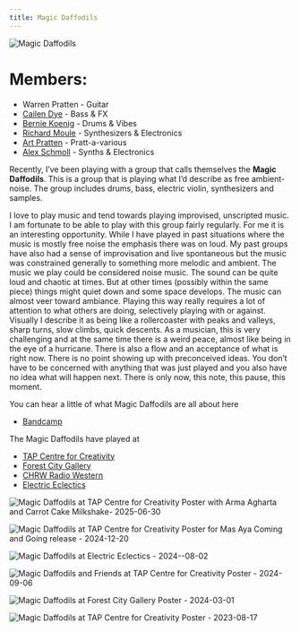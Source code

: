 ```yaml
---
title: Magic Daffodils
---
```


![Magic Daffodils](/images/posters/magic_daffodils_poster.png)

# Members:

* Warren Pratten - Guitar
* [Cailen Dye](https://soundcloud.com/cailendye) - Bass & FX
* [Bernie Koenig](https://berniekoenig.bandcamp.com/music) - Drums & Vibes
* [Richard Moule](https://gesumm.bandcamp.com/music) - Synthesizers & Electronics 
* [Art Pratten](http://www.nonsb.ca/) - Pratt-a-various
* [Alex Schmoll](https://vimeo.com/occasionaljake) - Synths & Electronics

Recently, I’ve been playing with a group that calls themselves the **Magic Daffodils**.  This is a group that is playing what I’d describe as free ambient-noise.  The group includes drums, bass, electric violin, synthesizers and samples. 


I love to play music and tend towards playing improvised, unscripted music. I am fortunate to be able to play with this group fairly regularly. 
For me it is an interesting opportunity.  While I have played in past situations where the music is mostly free noise the emphasis there was on loud.  My past groups have also had a sense of improvisation and live spontaneous but the music was constrained generally to something more melodic and ambient.  The music we play could be considered noise music. The sound can be quite loud and chaotic at times. But at other times (possibly within the same piece) things might quiet down and some space develops. The music can almost veer toward ambiance. Playing this way really requires a lot of attention to what others are doing, selectively playing with or against. Visually I describe it as being like a rollercoaster with peaks and valleys, sharp turns, slow climbs, quick descents. As a musician, this is very challenging and at the same time there is a weird peace, almost like being in the eye of a hurricane. There is also a flow and an acceptance of what is right now. There is no point showing up with preconceived ideas. You don’t have to be concerned with anything that was just played and you also have no idea what will happen next. There is only now, this note, this pause, this moment.


You can hear a little of what Magic Daffodils are all about here 
* [Bandcamp](https://magicdaffodils.bandcamp.com/)

The Magic Daffodils have played at
* [TAP Centre for Creativity](https://www.tapcreativity.org/)
* [Forest City Gallery](https://www.forestcitygallery.com/)
* [CHRW Radio Western](https://radiowestern.ca/)
* [Electric Eclectics](https://electric-eclectics.com/)

![Magic Daffodils at TAP Centre for Creativity Poster with Arma Agharta and Carrot Cake Milkshake- 2025-06-30](/images/posters/magicDaffodils_at_Tap_poster-2025-06-28.jpg) 

![Magic Daffodils at TAP Centre for Creativity Poster for Mas Aya Coming and Going release - 2024-12-20](/images/posters/magicDaffodils_at_Tap_poster-2024-12-20.jpg) 

![Magic Daffodils at Electric Eclectics - 2024--08-02](/images/posters/magicDaffodils_at_ElectricEclectics_2024-08-02.jpg) 

![Magic Daffodils and Friends at TAP Centre for Creativity Poster - 2024-09-06](/images/posters/magicDaffodils_and_friends_tap_poster.jpg)

![Magic Daffodils at Forest City Gallery Poster - 2024-03-01](/images/posters/magic_daffodils_at_fcg.jpg)

![Magic Daffodils at TAP Centre for Creativity Poster - 2023-08-17](/images/posters/magic_daffodils_at_tap_poster.png) 
